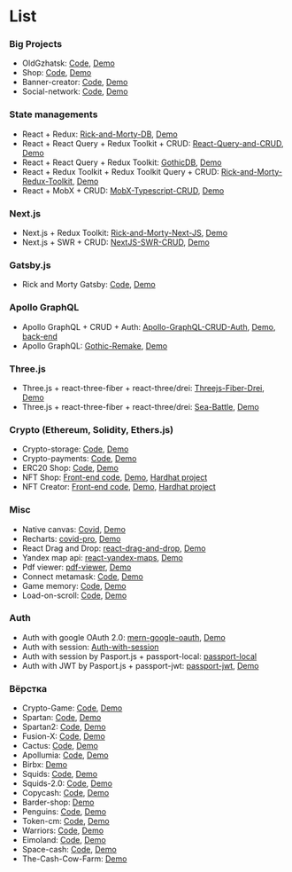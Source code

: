 # List
### Big Projects
* OldGzhatsk: [Code](https://github.com/Alexaltrex/OldGzhatsk), [Demo](https://alexaltrex.github.io/OldGzhatsk)
* Shop: [Code](https://github.com/Alexaltrex/shop), [Demo](https://alexaltrex.github.io/shop)
* Banner-creator: [Code](https://github.com/Alexaltrex/Banner-creator), [Demo](https://alexaltrex.github.io/Banner-creator)
* Social-network: [Code](https://github.com/Alexaltrex/Social-network), [Demo](https://alexaltrex.github.io/Social-network)

### State managements
* React + Redux: [Rick-and-Morty-DB](https://github.com/Alexaltrex/Rick-and-Morty-DB), [Demo](https://alexaltrex.github.io/Rick-and-Morty-DB)
* React + React Query + Redux Toolkit + CRUD: [React-Query-and-CRUD](https://github.com/Alexaltrex/React-Query-and-CRUD/tree/main), [Demo](https://alexaltrex.github.io/React-Query-and-CRUD)
* React + React Query + Redux Toolkit: [GothicDB](https://github.com/Alexaltrex/GothicDB/tree/main), [Demo](https://alexaltrex.github.io/GothicDB/)
* React + Redux Toolkit + Redux Toolkit Query + CRUD: [Rick-and-Morty-Redux-Toolkit](https://github.com/Alexaltrex/Rick-and-Morty-Redux-Toolkit), [Demo](https://alexaltrex.github.io/Rick-and-Morty-Redux-Toolkit/)
* React + MobX + CRUD: [MobX-Typescript-CRUD](https://github.com/Alexaltrex/MobX-Typescript-CRUD), [Demo](https://alexaltrex.github.io/MobX-Typescript-CRUD/)

### Next.js
* Next.js + Redux Toolkit: [Rick-and-Morty-Next-JS](https://github.com/Alexaltrex/Rick-and-Morty-Next-JS), [Demo](https://rick-and-morty-next-js-eight.vercel.app/)
* Next.js + SWR + CRUD: [NextJS-SWR-CRUD](https://github.com/Alexaltrex/NextJS-SWR-CRUD), [Demo](https://next-js-swr-crud.vercel.app/)

### Gatsby.js
*  Rick and Morty Gatsby: [Code](https://github.com/Alexaltrex/rick-and-morty-gatsby), [Demo](https://rickandmortygatsbymain.gatsbyjs.io)

### Apollo GraphQL
* Apollo GraphQL + CRUD + Auth: [Apollo-GraphQL-CRUD-Auth](https://github.com/Alexaltrex/Apollo-GraphQL-CRUD-Auth), [Demo](https://alexaltrex.github.io/Apollo-GraphQL-CRUD-Auth/), [back-end](https://graphql-crud-auth.herokuapp.com/graphql)
* Apollo GraphQL: [Gothic-Remake](https://github.com/Alexaltrex/Gothic-Remake/blob/main/README.md), [Demo](https://alexaltrex.github.io/Gothic-Remake/) 

### Three.js
* Three.js + react-three-fiber + react-three/drei: [Threejs-Fiber-Drei](https://github.com/Alexaltrex/Threejs-Fiber-Drei), [Demo](https://alexaltrex.github.io/Threejs-Fiber-Drei/#/)
* Three.js + react-three-fiber + react-three/drei: [Sea-Battle](https://github.com/Alexaltrex/Sea-Battle), [Demo](https://alexaltrex.github.io/Sea-Battle/)

### Crypto (Ethereum, Solidity, Ethers.js)
* Crypto-storage: [Code](https://github.com/Alexaltrex/crypto-storage), [Demo](https://alexaltrex.github.io/crypto-storage)
* Crypto-payments: [Code](https://github.com/Alexaltrex/crypto-payments), [Demo](https://alexaltrex.github.io/crypto-payments)
* ERC20 Shop: [Code](https://github.com/Alexaltrex/ERC20-Shop), [Demo](https://alexaltrex.github.io/ERC20-Shop/)
* NFT Shop: [Front-end code](https://github.com/Alexaltrex/NFT-Shop), [Demo](https://alexaltrex.github.io/NFT-Shop), [Hardhat project](https://github.com/Alexaltrex/NFT-Shop-Hardhat)
* NFT Creator: [Front-end code](https://github.com/Alexaltrex/NFT-Creator), [Demo](https://alexaltrex.github.io/NFT-Creator), [Hardhat project](https://github.com/Alexaltrex/NFT-Creator-Hardhat)

### Misc
* Native canvas: [Covid](https://github.com/Alexaltrex/Covid), [Demo](https://alexaltrex.github.io/Covid)
* Recharts: [covid-pro](https://github.com/Alexaltrex/covid-pro/blob/main/README.md), [Demo](https://alexaltrex.github.io/covid-pro/)
* React Drag and Drop: [react-drag-and-drop](https://github.com/Alexaltrex/react-drag-and-drop), [Demo](https://alexaltrex.github.io/react-drag-and-drop)
* Yandex map api: [react-yandex-maps](https://github.com/Alexaltrex/react-yandex-maps), [Demo](https://alexaltrex.github.io/react-yandex-maps/)
* Pdf viewer: [pdf-viewer](https://github.com/Alexaltrex/pdf-viewer), [Demo](https://alexaltrex.github.io/pdf-viewer/)
* Connect metamask: [Code](https://github.com/Alexaltrex/Connect-metamask/tree/main), [Demo](http://alexaltrex.github.io/Connect-metamask) 
* Game memory: [Code](https://github.com/Alexaltrex/Game-memory), [Demo](https://alexaltrex.github.io/Game-memory)
* Load-on-scroll: [Code](https://github.com/Alexaltrex/Load-on-scroll), [Demo](https://alexaltrex.github.io/Load-on-scroll)

### Auth
* Auth with google OAuth 2.0: [mern-google-oauth](https://github.com/Alexaltrex/mern-google-oauth), [Demo](https://alexaltrex.github.io/mern-google-oauth/) 
* Auth with session: [Auth-with-session](https://github.com/Alexaltrex/Auth-with-session)
* Auth with session by Pasport.js + passport-local: [passport-local](https://github.com/Alexaltrex/passport-locale)
* Auth with JWT by Pasport.js + passport-jwt: [passport-jwt](https://github.com/Alexaltrex/passport-jwt), [Demo](https://alexaltrex.github.io/passport-jwt)

### Вёрстка
* Crypto-Game: [Code](https://github.com/Alexaltrex/cryptogame), [Demo](http://cryptogame-zeta.vercel.app/)
* Spartan: [Code](https://github.com/Alexaltrex/Spartan), [Demo](https://spartan-psi.vercel.app/)
* Spartan2: [Code](https://github.com/Alexaltrex/spartan2), [Demo](https://alexaltrex.github.io/spartan2/)
* Fusion-X: [Code](https://github.com/Alexaltrex/Fusion-X), [Demo](https://alexaltrex.github.io/Fusion-X/)
* Cactus: [Code](https://github.com/Alexaltrex/Cactus), [Demo](https://alexaltrex.github.io/Cactus/)
* Apollumia: [Code](https://github.com/Alexaltrex/Apollumia/tree/main), [Demo](https://alexaltrex.github.io/Apollumia/)
* Birbx: [Demo](https://alexaltrex.github.io/Birbz/)
* Squids: [Code](https://github.com/Alexaltrex/Squids), [Demo](https://alexaltrex.github.io/Squids/)
* Squids-2.0: [Code](https://github.com/Alexaltrex/Squids-2.0), [Demo](https://alexaltrex.github.io/Squids-2.0/)
* Copycash: [Code](https://github.com/Alexaltrex/copycash), [Demo](https://alexaltrex.github.io/copycash/)
* Barder-shop: [Demo](https://alexaltrex.github.io/barber-shop) 
* Penguins: [Code](https://github.com/Alexaltrex/penguins), [Demo](https://alexaltrex.github.io/penguins/)
* Token-cm: [Code](https://github.com/Alexaltrex/token-cm), [Demo](https://alexaltrex.github.io/token-cm/)
* Warriors: [Code](https://github.com/Alexaltrex/warriors), [Demo](https://alexaltrex.github.io/warriors/)
* Eimoland: [Code](https://github.com/Alexaltrex/eimoland), [Demo](https://alexaltrex.github.io/eimoland/)
* Space-cash: [Code](https://github.com/Alexaltrex/space-cash), [Demo](https://alexaltrex.github.io/space-cash/)
* The-Cash-Cow-Farm: [Demo](https://alexaltrex.github.io/The-Cash-Cow-Farm/)  




